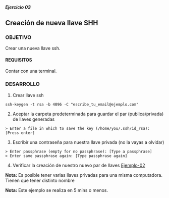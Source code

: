 ##### Ejercicio 03
## Creación de nueva llave SHH

### OBJETIVO
Crear una nueva llave ssh.

#### REQUISITOS

Contar con una terminal.

### DESARROLLO
1. Crear llave ssh
```
ssh-keygen -t rsa -b 4096 -C "escribe_tu_email@ejemplo.com"
```

2. Aceptar la carpeta predeterminada para guardar el par (publica/privada) de llaves generadas
```
> Enter a file in which to save the key (/home/you/.ssh/id_rsa): [Press enter]
```

3. Escribir una contraseña para nuestra llave privada (no la vayas a olvidar)
```
> Enter passphrase (empty for no passphrase): [Type a passphrase]
> Enter same passphrase again: [Type passphrase again]
```

4. Verificar la creación de nuestro nuevo par de llaves [Ejemplo-02](../Ejemplo-02)

__Nota:__ Es posible tener varias llaves privadas para una misma computadora. Tienen que tener distinto nombre

__Nota:__ Este ejemplo se realiza en 5 mins o menos.
